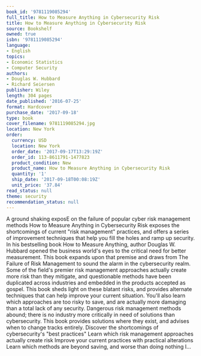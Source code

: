 ```yaml
---
book_id: '9781119085294'
full_title: How to Measure Anything in Cybersecurity Risk
title: How to Measure Anything in Cybersecurity Risk
source: Bookshelf
owned: true
isbn: '9781119085294'
language:
- English
topics:
- Economic Statistics
- Computer Security
authors:
- Douglas W. Hubbard
- Richard Seiersen
publisher: Wiley
length: 304 pages
date_published: '2016-07-25'
format: Hardcover
purchase_date: '2017-09-18'
type: book
cover_filename: 9781119085294.jpg
location: New York
order:
  currency: USD
  location: New York
  order_date: '2017-09-17T13:29:19Z'
  order_id: 113-8611791-1477823
  product_condition: New
  product_name: How to Measure Anything in Cybersecurity Risk
  quantity: '1'
  ship_date: '2017-09-18T00:08:19Z'
  unit_price: '37.84'
read_status: null
theme: security
recommendation_status: null
---
```

A ground shaking exposE on the failure of popular cyber risk management methods How to Measure Anything in Cybersecurity Risk exposes the shortcomings of current "risk management" practices, and offers a series of improvement techniques that help you fill the holes and ramp up security. In his bestselling book How to Measure Anything, author Douglas W. Hubbard opened the business world's eyes to the critical need for better measurement. This book expands upon that premise and draws from The Failure of Risk Management to sound the alarm in the cybersecurity realm. Some of the field's premier risk management approaches actually create more risk than they mitigate, and questionable methods have been duplicated across industries and embedded in the products accepted as gospel. This book sheds light on these blatant risks, and provides alternate techniques that can help improve your current situation. You'll also learn which approaches are too risky to save, and are actually more damaging than a total lack of any security.
Dangerous risk management methods abound; there is no industry more critically in need of solutions than cybersecurity. This book provides solutions where they exist, and advises when to change tracks entirely.
Discover the shortcomings of cybersecurity's "best practices" Learn which risk management approaches actually create risk Improve your current practices with practical alterations Learn which methods are beyond saving, and worse than doing nothing I...

